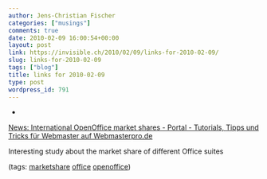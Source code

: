 ```yaml
---
author: Jens-Christian Fischer
categories: ["musings"]
comments: true
date: 2010-02-09 16:00:54+00:00
layout: post
link: https://invisible.ch/2010/02/09/links-for-2010-02-09/
slug: links-for-2010-02-09
tags: ["blog"]
title: links for 2010-02-09
type: post
wordpress_id: 791
---
```


  * 
                

[News: International OpenOffice market shares - Portal - Tutorials, Tipps und Tricks für Webmaster auf Webmasterpro.de](https://www.webmasterpro.de/portal/news/2010/02/05/international-openoffice-market-shares.html)


                

Interesting study about the market share of different Office suites


                

(tags: [marketshare](https://delicious.com/jaycee/marketshare) [office](https://delicious.com/jaycee/office) [openoffice](https://delicious.com/jaycee/openoffice))


            
